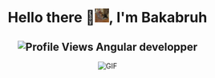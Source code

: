 <h1 align="center">Hello there 👋<img src="https://github.com/bakabruh/bakabruh/blob/main/assets/cat-gif.gif" width="28px"/>, I'm Bakabruh</h1>
<h2 align="center">
  <img src="https://komarev.com/ghpvc/?username=bakabruh&color=dc143c&style=for-the-badge" alt="Profile Views" style="height:21px;">
  Angular developper
</h2>
<div align="center">
 <img alt="GIF" src="https://media4.giphy.com/media/11KzOet1ElBDz2/giphy.gif?cid=6c09b952ufa3xxbbm0mpuadm2zaik3wjp4m9luz2ly0lyz8d&ep=v1_internal_gif_by_id&rid=giphy.gif&ct=g" />
</div>